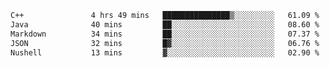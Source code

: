 <!--START_SECTION:waka-->

```txt
C++               4 hrs 49 mins   ███████████████▒░░░░░░░░░   61.09 %
Java              40 mins         ██░░░░░░░░░░░░░░░░░░░░░░░   08.60 %
Markdown          34 mins         ██░░░░░░░░░░░░░░░░░░░░░░░   07.37 %
JSON              32 mins         █▓░░░░░░░░░░░░░░░░░░░░░░░   06.76 %
Nushell           13 mins         ▓░░░░░░░░░░░░░░░░░░░░░░░░   02.90 %
```

<!--END_SECTION:waka-->
